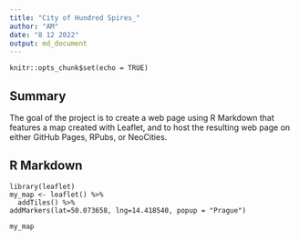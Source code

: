 ```yaml
---
title: "City of Hundred Spires_"
author: "AM"
date: "8 12 2022"
output: md_document
---
```


```{r setup, include=TRUE}
knitr::opts_chunk$set(echo = TRUE)
```

## Summary

The goal of the project is to create a web page using R Markdown that features a map created with Leaflet, and to host the resulting web page on either GitHub Pages, RPubs, or NeoCities.


## R Markdown
```{r, echo=TRUE}
library(leaflet)
my_map <- leaflet() %>%
  addTiles() %>%
addMarkers(lat=50.073658, lng=14.418540, popup = "Prague")

my_map
```